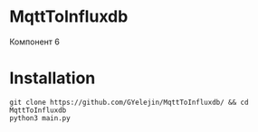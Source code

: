 # MqttToInfluxdb
Компонент 6
# Installation
```
git clone https://github.com/GYelejin/MqttToInfluxdb/ && cd MqttToInfluxdb
python3 main.py
```
